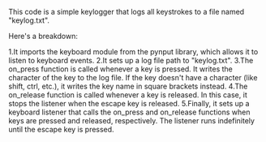 This code is a simple keylogger that logs all keystrokes to a file named "keylog.txt".

Here's a breakdown:

1.It imports the keyboard module from the pynput library, which allows it to listen to keyboard events. 2.It sets up a log file path to "keylog.txt". 3.The on_press function is called whenever a key is pressed. It writes the character of the key to the log file. If the key doesn't have a character (like shift, ctrl, etc.), it writes the key name in square brackets instead. 4.The on_release function is called whenever a key is released. In this case, it stops the listener when the escape key is released. 5.Finally, it sets up a keyboard listener that calls the on_press and on_release functions when keys are pressed and released, respectively. The listener runs indefinitely until the escape key is pressed.
